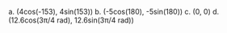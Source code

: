 a. (4cos(-153), 4sin(153))
b. (-5cos(180), -5sin(180))
c. (0, 0)
d. (12.6cos(3π/4 rad), 12.6sin(3π/4 rad))
